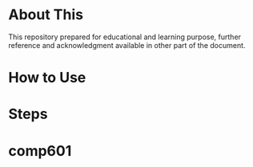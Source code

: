 # About This

This repository prepared for educational and learning purpose, further reference and acknowledgment available in other part of the document.


# How to Use

# Steps 



# comp601
